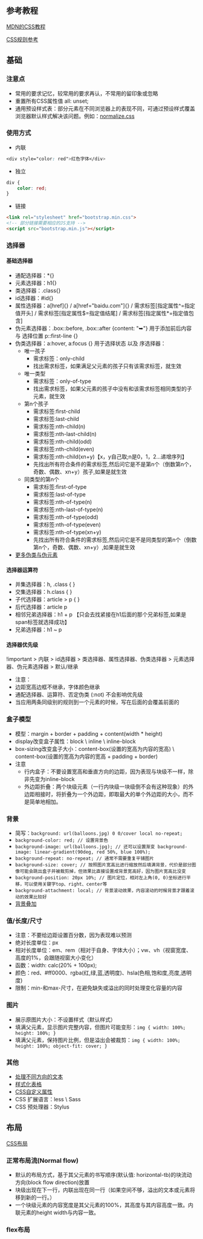 ## 参考教程 ##
[MDN的CSS教程](https://developer.mozilla.org/zh-CN/docs/Web/CSS)

[CSS规则参考](https://developer.mozilla.org/zh-CN/docs/Web/CSS/Reference)

## 基础 ##

### 注意点 ###
- 常用的要求记忆，较常用的要求再认，不常用的留印象或忽略
- 重置所有CSS属性值 all: unset;
- 通用预设样式表：部分元素在不同浏览器上的表现不同，可通过预设样式覆盖浏览器默认样式解决该问题。例如：[normalize.css](http://necolas.github.io/normalize.css/)

### 使用方式 ###
- 内联
```css
<div style="color: red">红色字体</div>
```
- 独立
```css
div {
	color: red;
}
```
- 链接
```html
<link rel="stylesheet" href="bootstrap.min.css">
<!-- 部分链接需要相应的JS支持 -->
<script src="bootstrap.min.js"></script>
```

### 选择器 ###

#### 基础选择器 ####

- 通配选择器：*{}
- 元素选择器：h1{}
- 类选择器：.class{}
- id选择器：#id{}
- 属性选择器：a[href]{} / a[href="baidu.com"]{} / 需求标签[指定属性^=指定值开头] / 需求标签[指定属性$=指定值结尾] / 需求标签[指定属性*=指定值包含]
- 伪元素选择器：.box::before, .box::after {content: "➥"} 用于添加前后内容 与 选择位置 p::first-line {}
- 伪类选择器：a:hover, a:focus {} 用于选择状态 以及 序选择器：
	- 唯一孩子
		- 需求标签：only-child
		- 找出需求标签，如果满足父元素的孩子只有该需求标签，就生效
	- 唯一类型
		- 需求标签：only-of-type
		- 找出需求标签，如果父元素的孩子中没有和该需求标签相同类型的子元素，就生效
	- 第n个孩子
		- 需求标签:first-child
		- 需求标签:last-child
		- 需求标签:nth-child(n)
		- 需求标签:nth-last-child(n)
		- 需求标签:nth-child(odd)
		- 需求标签:nth-child(even)
		- 需求标签:nth-child(xn+y)【x，y自己取;n是0，1，2...递增序列】
		- 先找出所有符合条件的需求标签,然后问它是不是第n个（倒数第n个，奇数、偶数、xn+y）孩子,如果是就生效
	- 同类型的第n个
		-  需求标签:first-of-type
		-  需求标签:last-of-type
		-  需求标签:nth-of-type(n)
		-  需求标签:nth-last-of-type(n)
		-  需求标签:nth-of-type(odd)
		-  需求标签:nth-of-type(even)
		-  需求标签:nth-of-type(xn+y)
		-  先找出所有符合条件的需求标签,然后问它是不是同类型的第n个（倒数第n个，奇数、偶数、xn+y）,如果是就生效
- [更多伪类与伪元素](https://developer.mozilla.org/zh-CN/docs/Learn/CSS/Building_blocks/Selectors/Pseudo-classes_and_pseudo-elements#%E5%8F%82%E8%80%83%E8%8A%82)

#### 选择器运算符 ####

- 并集选择器：h, .class { }
- 交集选择器：h.class { }
- 子代选择器：article > p { }
- 后代选择器：article p
- 相邻兄弟选择器：h1 + p        【只会去找紧接在h1后面的那个兄弟标签,如果是span标签就选择成功】
- 兄弟选择器：h1 ~ p

#### 选择器优先级 ####

!important > 内联 > id选择器 > 类选择器、属性选择器、伪类选择器 > 元素选择器、伪元素选择器 > 默认/继承

- 注意：
- 边距宽高边框不继承，字体颜色继承
- 通配选择器、运算符、否定伪类 (:not) 不会影响优先级
- 当应用两条同级别的规则到一个元素的时候，写在后面的会覆盖前面的

### 盒子模型 ###

- 模型：margin + border + padding + content(width * height)
- display改变盒子属性：block \ inline \ inline-block
- box-sizing改变盒子大小：content-box(设置的宽高为内容的宽高) \ content-box(设置的宽高为内容的宽高 + padding + border) 
- 注意
	- 行内盒子：不要设置宽高和垂直方向的边距，因为表现与块级不一样，除非先变为inline-block
	- 外边距折叠：两个块级元素（一行内块级一块级倒不会有这种现象）的外边距相接时，将折叠为一个外边距，即取最大的单个外边距的大小，而不是简单地相加。

### 背景 ###

- 简写：`background: url(balloons.jpg) 0 0/cover local no-repeat;`
- `background-color: red; // 设置背景色`
- `background-image: url(balloons.jpg); // 还可以设置渐变 background-image: linear-gradient(90deg, red 50%, blue 100%);`
- `background-repeat: no-repeat; // 通常不需要重复平铺图片`
- `background-size: cover; // 按照图片宽高比进行缩放然后填满背景，代价是部分图像可能会跳出盒子并被裁剪掉，但效果比直接设置成背景宽高好，因为图片宽高比没变`
- `background-position: 20px 10%; // 图片定位，相对左上角(0, 0)坐标进行平移，可以使用关键字top、right、center等`
- `background-attachment: local; // 背景滚动效果，内容滚动的时候背景才跟着滚动的效果比较好`
- [背景叠加](https://developer.mozilla.org/zh-CN/docs/Learn/CSS/Building_blocks/Backgrounds_and_borders#%E5%A4%9A%E4%B8%AA%E8%83%8C%E6%99%AF%E5%9B%BE%E5%83%8F)

### 值/长度/尺寸 ###

- 注意：不要给边距设置百分数，因为表现难以预测
- 绝对长度单位：px
- 相对长度单位：em、rem（相对于自身、<html>字体大小）；vw、vh（视窗宽度、高度的1%，会跟随视窗大小变化）
- 函数：width: calc(20% + 100px);
- 颜色：red、#ff0000、rgba(红,绿,蓝,透明度)、hsla(色相,饱和度,亮度,透明度)
- 限制：min-和max-尺寸，在避免缺失或溢出的同时处理变化容量的内容

### 图片 ###

- 展示原图片大小：不设置样式（默认样式）
- 填满父元素，显示图片完整内容，但图片可能变形：`img { width: 100%; height: 100%; }`
- 填满父元素，保持图片比例，但是溢出会被裁剪：`img { width: 100%; height: 100%; object-fit: cover; }`
     
### 其他 ###

- [处理不同方向的文本](https://developer.mozilla.org/zh-CN/docs/Learn/CSS/Building_blocks/Handling_different_text_directions)
- [样式化表格](https://developer.mozilla.org/zh-CN/docs/Learn/CSS/Building_blocks/Styling_tables)
- [CSS自定义属性](https://developer.mozilla.org/zh-CN/docs/Web/CSS/Using_CSS_custom_properties)
- CSS 扩展语言：less \ Sass
- CSS 预处理器：Stylus
    
## 布局 ##

[CSS布局](https://developer.mozilla.org/zh-CN/docs/Learn/CSS/CSS_layout)

### 正常布局流(Normal flow) ###

- 默认的布局方式，基于其父元素的书写顺序(默认值: horizontal-tb)的块流动方向(block flow direction)放置
- 块级出现在下一行，内联出现在同一行（如果空间不够，溢出的文本或元素将移到新的一行。）
- 一个块级元素的内容宽度是其父元素的100%，其高度与其内容高度一致。内联元素的height width与内容一致。

### flex布局 ###